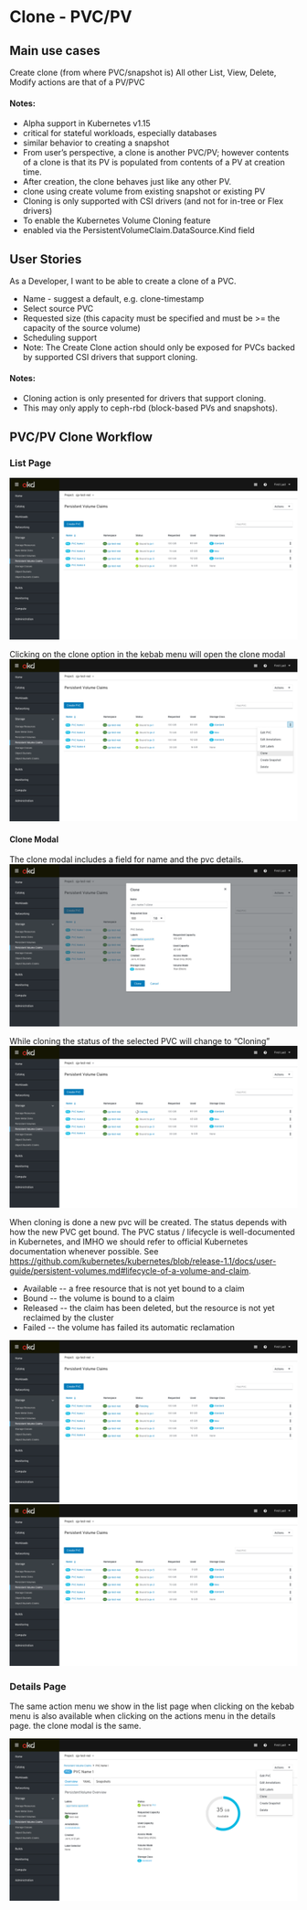# Clone - PVC/PV

## Main use cases
Create clone (from where PVC/snapshot is)
All other List, View, Delete, Modify actions are that of a PV/PVC

#### Notes:
- Alpha support in Kubernetes v1.15
- critical for stateful workloads, especially databases
- similar behavior to creating a snapshot
- From user’s perspective, a clone is another PVC/PV; however contents of a clone is that its PV is populated from contents of a PV at creation time.
- After creation, the clone behaves just like any other PV.
- clone using create volume from existing snapshot or existing PV
- Cloning is only supported with CSI drivers (and not for in-tree or Flex drivers)
- To enable the Kubernetes Volume Cloning feature 
- enabled via the PersistentVolumeClaim.DataSource.Kind field
 
## User Stories
As a Developer, I want to be able to create a clone of a PVC.
- Name - suggest a default, e.g. clone-timestamp
- Select source PVC
- Requested size (this capacity must be specified and must be >= the capacity of the source volume)
- Scheduling support
- Note: The Create Clone action should only be exposed for PVCs backed by supported CSI drivers that support cloning.
 
#### Notes:
- Cloning action is only presented for drivers that support cloning.
- This may only apply to ceph-rbd (block-based PVs and snapshots).


## PVC/PV Clone Workflow
### List Page
![PVC List Page](img/PVC-List-Clone-01.png) 

Clicking on the clone option in the kebab menu will open the clone modal
![PVC List Page](img/PVC-List-Clone-02.png) 

#### Clone Modal
The clone modal includes a field for name and the pvc details. 
![PVC List Page](img/PVC-List-Clone-03.png) 

While cloning the status of the selected PVC will change to “Cloning” 
![PVC List Page](img/PVC-List-Clone-04.png) 


When cloning is done a new pvc will be created. The status depends with how the new PVC get bound. 
The PVC status / lifecycle is well-documented in Kubernetes, and IMHO we should refer to official Kubernetes documentation whenever possible. 
See https://github.com/kubernetes/kubernetes/blob/release-1.1/docs/user-guide/persistent-volumes.md#lifecycle-of-a-volume-and-claim.

- Available -- a free resource that is not yet bound to a claim
- Bound -- the volume is bound to a claim
- Released -- the claim has been deleted, but the resource is not yet reclaimed by the cluster
- Failed -- the volume has failed its automatic reclamation

![PVC List Page](img/PVC-List-Clone-05.png) 
![PVC List Page](img/PVC-List-Clone-06.png) 

### Details Page

The same action menu we show in the list page when clicking on the kebab menu is also available when clicking on the actions menu in the details page. the clone modal is the same. 

![PVC List Page](img/PVC-Details-Overview-Clone-01.png)
